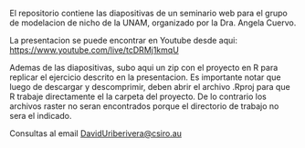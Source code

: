 El repositorio contiene las diapositivas de un seminario web para el grupo de modelacion de nicho de la UNAM, organizado por la Dra. Angela Cuervo.

La presentacion se puede encontrar en Youtube desde aqui:
https://www.youtube.com/live/tcDRMj1kmqU

Ademas de las diapositivas, subo aqui un zip con el proyecto en R para replicar el ejercicio descrito en la presentacion.
Es importante notar que luego de descargar y descomprimir, deben abrir el archivo .Rproj para que R trabaje directamente el la carpeta del proyecto.
De lo contrario los archivos raster no seran encontrados porque el directorio de trabajo no sera el indicado.

Consultas al email DavidUriberivera@csiro.au
